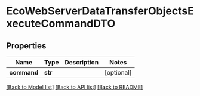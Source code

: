 # EcoWebServerDataTransferObjectsExecuteCommandDTO

## Properties
Name | Type | Description | Notes
------------ | ------------- | ------------- | -------------
**command** | **str** |  | [optional] 

[[Back to Model list]](../README.md#documentation-for-models) [[Back to API list]](../README.md#documentation-for-api-endpoints) [[Back to README]](../README.md)


